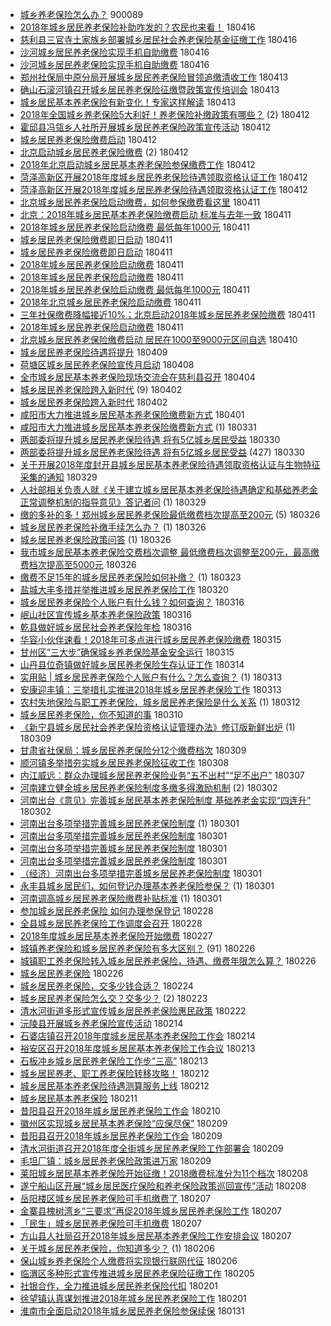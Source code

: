 - [城乡养老保险怎么办？](http://jkwz.applinzi.com/ittc/7043589284097950481.html#%E5%9F%8E%E4%B9%A1%E5%85%BB%E8%80%81%E4%BF%9D%E9%99%A9%E6%80%8E%E4%B9%88%E5%8A%9E%EF%BC%9F)  900089 
- [2018年城乡居民养老保险补助咋发的？农民也来看！](http://jkwz.applinzi.com/ittc/7092712441723225105.html#2018%E5%B9%B4%E5%9F%8E%E4%B9%A1%E5%B1%85%E6%B0%91%E5%85%BB%E8%80%81%E4%BF%9D%E9%99%A9%E8%A1%A5%E5%8A%A9%E5%92%8B%E5%8F%91%E7%9A%84%EF%BC%9F%E5%86%9C%E6%B0%91%E4%B9%9F%E6%9D%A5%E7%9C%8B%EF%BC%81)  180416 
- [慈利县三官寺土家族乡部署城乡居民社会养老保险基金征缴工作](http://jkwz.applinzi.com/ittc/7092606554576782346.html#%E6%85%88%E5%88%A9%E5%8E%BF%E4%B8%89%E5%AE%98%E5%AF%BA%E5%9C%9F%E5%AE%B6%E6%97%8F%E4%B9%A1%E9%83%A8%E7%BD%B2%E5%9F%8E%E4%B9%A1%E5%B1%85%E6%B0%91%E7%A4%BE%E4%BC%9A%E5%85%BB%E8%80%81%E4%BF%9D%E9%99%A9%E5%9F%BA%E9%87%91%E5%BE%81%E7%BC%B4%E5%B7%A5%E4%BD%9C)  180416 
- [沙河城乡居民养老保险实现手机自助缴费](http://jkwz.applinzi.com/ittc/7092534032762143754.html#%E6%B2%99%E6%B2%B3%E5%9F%8E%E4%B9%A1%E5%B1%85%E6%B0%91%E5%85%BB%E8%80%81%E4%BF%9D%E9%99%A9%E5%AE%9E%E7%8E%B0%E6%89%8B%E6%9C%BA%E8%87%AA%E5%8A%A9%E7%BC%B4%E8%B4%B9)  180416 
- [沙河城乡居民养老保险实现手机自助缴费](http://jkwz.applinzi.com/ittc/7092529906682692618.html#%E6%B2%99%E6%B2%B3%E5%9F%8E%E4%B9%A1%E5%B1%85%E6%B0%91%E5%85%BB%E8%80%81%E4%BF%9D%E9%99%A9%E5%AE%9E%E7%8E%B0%E6%89%8B%E6%9C%BA%E8%87%AA%E5%8A%A9%E7%BC%B4%E8%B4%B9)  180416 
- [郑州社保局中原分局开展城乡居民养老保险冒领追缴清收工作](http://jkwz.applinzi.com/ittc/7091514920615281680.html#%E9%83%91%E5%B7%9E%E7%A4%BE%E4%BF%9D%E5%B1%80%E4%B8%AD%E5%8E%9F%E5%88%86%E5%B1%80%E5%BC%80%E5%B1%95%E5%9F%8E%E4%B9%A1%E5%B1%85%E6%B0%91%E5%85%BB%E8%80%81%E4%BF%9D%E9%99%A9%E5%86%92%E9%A2%86%E8%BF%BD%E7%BC%B4%E6%B8%85%E6%94%B6%E5%B7%A5%E4%BD%9C)  180413 
- [确山石滚河镇召开城乡居民养老保险征缴暨政策宣传培训会](http://jkwz.applinzi.com/ittc/7091458803281429510.html#%E7%A1%AE%E5%B1%B1%E7%9F%B3%E6%BB%9A%E6%B2%B3%E9%95%87%E5%8F%AC%E5%BC%80%E5%9F%8E%E4%B9%A1%E5%B1%85%E6%B0%91%E5%85%BB%E8%80%81%E4%BF%9D%E9%99%A9%E5%BE%81%E7%BC%B4%E6%9A%A8%E6%94%BF%E7%AD%96%E5%AE%A3%E4%BC%A0%E5%9F%B9%E8%AE%AD%E4%BC%9A)  180413 
- [城乡居民基本养老保险有新变化！专家这样解读](http://jkwz.applinzi.com/ittc/7091363939583788043.html#%E5%9F%8E%E4%B9%A1%E5%B1%85%E6%B0%91%E5%9F%BA%E6%9C%AC%E5%85%BB%E8%80%81%E4%BF%9D%E9%99%A9%E6%9C%89%E6%96%B0%E5%8F%98%E5%8C%96%EF%BC%81%E4%B8%93%E5%AE%B6%E8%BF%99%E6%A0%B7%E8%A7%A3%E8%AF%BB)  180413 
- [2018年全国城乡养老保险5大利好！养老保险补缴政策有哪些？](http://jkwz.applinzi.com/ittc/7091109557059453962.html#2018%E5%B9%B4%E5%85%A8%E5%9B%BD%E5%9F%8E%E4%B9%A1%E5%85%BB%E8%80%81%E4%BF%9D%E9%99%A95%E5%A4%A7%E5%88%A9%E5%A5%BD%EF%BC%81%E5%85%BB%E8%80%81%E4%BF%9D%E9%99%A9%E8%A1%A5%E7%BC%B4%E6%94%BF%E7%AD%96%E6%9C%89%E5%93%AA%E4%BA%9B%EF%BC%9F) (2) 180412 
- [霍邱县冯瓴乡人社所开展城乡居民养老保险政策宣传活动](http://jkwz.applinzi.com/ittc/7091048222829315089.html#%E9%9C%8D%E9%82%B1%E5%8E%BF%E5%86%AF%E7%93%B4%E4%B9%A1%E4%BA%BA%E7%A4%BE%E6%89%80%E5%BC%80%E5%B1%95%E5%9F%8E%E4%B9%A1%E5%B1%85%E6%B0%91%E5%85%BB%E8%80%81%E4%BF%9D%E9%99%A9%E6%94%BF%E7%AD%96%E5%AE%A3%E4%BC%A0%E6%B4%BB%E5%8A%A8)  180412 
- [城乡居民养老保险缴费启动](http://jkwz.applinzi.com/ittc/7091044968334623754.html#%E5%9F%8E%E4%B9%A1%E5%B1%85%E6%B0%91%E5%85%BB%E8%80%81%E4%BF%9D%E9%99%A9%E7%BC%B4%E8%B4%B9%E5%90%AF%E5%8A%A8)  180412 
- [北京启动城乡居民养老保险缴费](http://jkwz.applinzi.com/ittc/7091043677378184198.html#%E5%8C%97%E4%BA%AC%E5%90%AF%E5%8A%A8%E5%9F%8E%E4%B9%A1%E5%B1%85%E6%B0%91%E5%85%BB%E8%80%81%E4%BF%9D%E9%99%A9%E7%BC%B4%E8%B4%B9) (2) 180412 
- [2018年北京启动城乡居民基本养老保险参保缴费工作](http://jkwz.applinzi.com/ittc/7091040425295217680.html#2018%E5%B9%B4%E5%8C%97%E4%BA%AC%E5%90%AF%E5%8A%A8%E5%9F%8E%E4%B9%A1%E5%B1%85%E6%B0%91%E5%9F%BA%E6%9C%AC%E5%85%BB%E8%80%81%E4%BF%9D%E9%99%A9%E5%8F%82%E4%BF%9D%E7%BC%B4%E8%B4%B9%E5%B7%A5%E4%BD%9C)  180412 
- [菏泽高新区开展2018年度城乡居民养老保险待遇领取资格认证工作](http://jkwz.applinzi.com/ittc/7091037387025286150.html#%E8%8F%8F%E6%B3%BD%E9%AB%98%E6%96%B0%E5%8C%BA%E5%BC%80%E5%B1%952018%E5%B9%B4%E5%BA%A6%E5%9F%8E%E4%B9%A1%E5%B1%85%E6%B0%91%E5%85%BB%E8%80%81%E4%BF%9D%E9%99%A9%E5%BE%85%E9%81%87%E9%A2%86%E5%8F%96%E8%B5%84%E6%A0%BC%E8%AE%A4%E8%AF%81%E5%B7%A5%E4%BD%9C)  180412 
- [菏泽高新区开展2018年度城乡居民养老保险待遇领取资格认证工作](http://jkwz.applinzi.com/ittc/7090957218365309963.html#%E8%8F%8F%E6%B3%BD%E9%AB%98%E6%96%B0%E5%8C%BA%E5%BC%80%E5%B1%952018%E5%B9%B4%E5%BA%A6%E5%9F%8E%E4%B9%A1%E5%B1%85%E6%B0%91%E5%85%BB%E8%80%81%E4%BF%9D%E9%99%A9%E5%BE%85%E9%81%87%E9%A2%86%E5%8F%96%E8%B5%84%E6%A0%BC%E8%AE%A4%E8%AF%81%E5%B7%A5%E4%BD%9C)  180412 
- [北京城乡居民养老保险启动缴费，如何参保缴费看这里](http://jkwz.applinzi.com/ittc/7090852235569529866.html#%E5%8C%97%E4%BA%AC%E5%9F%8E%E4%B9%A1%E5%B1%85%E6%B0%91%E5%85%BB%E8%80%81%E4%BF%9D%E9%99%A9%E5%90%AF%E5%8A%A8%E7%BC%B4%E8%B4%B9%EF%BC%8C%E5%A6%82%E4%BD%95%E5%8F%82%E4%BF%9D%E7%BC%B4%E8%B4%B9%E7%9C%8B%E8%BF%99%E9%87%8C)  180411 
- [北京：2018年城乡居民基本养老保险缴费启动 标准与去年一致](http://jkwz.applinzi.com/ittc/7090759069520626694.html#%E5%8C%97%E4%BA%AC%EF%BC%9A2018%E5%B9%B4%E5%9F%8E%E4%B9%A1%E5%B1%85%E6%B0%91%E5%9F%BA%E6%9C%AC%E5%85%BB%E8%80%81%E4%BF%9D%E9%99%A9%E7%BC%B4%E8%B4%B9%E5%90%AF%E5%8A%A8+%E6%A0%87%E5%87%86%E4%B8%8E%E5%8E%BB%E5%B9%B4%E4%B8%80%E8%87%B4)  180411 
- [2018年城乡居民养老保险启动缴费 最低每年1000元](http://jkwz.applinzi.com/ittc/7090694047322866698.html#2018%E5%B9%B4%E5%9F%8E%E4%B9%A1%E5%B1%85%E6%B0%91%E5%85%BB%E8%80%81%E4%BF%9D%E9%99%A9%E5%90%AF%E5%8A%A8%E7%BC%B4%E8%B4%B9+%E6%9C%80%E4%BD%8E%E6%AF%8F%E5%B9%B41000%E5%85%83)  180411 
- [城乡居民养老保险缴费即日启动](http://jkwz.applinzi.com/ittc/7090680275711558666.html#%E5%9F%8E%E4%B9%A1%E5%B1%85%E6%B0%91%E5%85%BB%E8%80%81%E4%BF%9D%E9%99%A9%E7%BC%B4%E8%B4%B9%E5%8D%B3%E6%97%A5%E5%90%AF%E5%8A%A8)  180411 
- [城乡居民养老保险缴费即日启动](http://jkwz.applinzi.com/ittc/7090674419527844870.html#%E5%9F%8E%E4%B9%A1%E5%B1%85%E6%B0%91%E5%85%BB%E8%80%81%E4%BF%9D%E9%99%A9%E7%BC%B4%E8%B4%B9%E5%8D%B3%E6%97%A5%E5%90%AF%E5%8A%A8)  180411 
- [2018年城乡居民养老保险启动缴费](http://jkwz.applinzi.com/ittc/7090659500052972550.html#2018%E5%B9%B4%E5%9F%8E%E4%B9%A1%E5%B1%85%E6%B0%91%E5%85%BB%E8%80%81%E4%BF%9D%E9%99%A9%E5%90%AF%E5%8A%A8%E7%BC%B4%E8%B4%B9)  180411 
- [2018年城乡居民养老保险启动缴费](http://jkwz.applinzi.com/ittc/7090659077682365450.html#2018%E5%B9%B4%E5%9F%8E%E4%B9%A1%E5%B1%85%E6%B0%91%E5%85%BB%E8%80%81%E4%BF%9D%E9%99%A9%E5%90%AF%E5%8A%A8%E7%BC%B4%E8%B4%B9)  180411 
- [2018年城乡居民养老保险启动缴费 最低每年1000元](http://jkwz.applinzi.com/ittc/7090638972974007307.html#2018%E5%B9%B4%E5%9F%8E%E4%B9%A1%E5%B1%85%E6%B0%91%E5%85%BB%E8%80%81%E4%BF%9D%E9%99%A9%E5%90%AF%E5%8A%A8%E7%BC%B4%E8%B4%B9+%E6%9C%80%E4%BD%8E%E6%AF%8F%E5%B9%B41000%E5%85%83)  180411 
- [2018年北京城乡居民养老保险启动缴费](http://jkwz.applinzi.com/ittc/7090612110998635530.html#2018%E5%B9%B4%E5%8C%97%E4%BA%AC%E5%9F%8E%E4%B9%A1%E5%B1%85%E6%B0%91%E5%85%BB%E8%80%81%E4%BF%9D%E9%99%A9%E5%90%AF%E5%8A%A8%E7%BC%B4%E8%B4%B9)  180411 
- [三年社保缴费降幅接近10%；北京启动2018年城乡居民养老保险缴费](http://jkwz.applinzi.com/ittc/7090387566815872010.html#%E4%B8%89%E5%B9%B4%E7%A4%BE%E4%BF%9D%E7%BC%B4%E8%B4%B9%E9%99%8D%E5%B9%85%E6%8E%A5%E8%BF%9110%25%EF%BC%9B%E5%8C%97%E4%BA%AC%E5%90%AF%E5%8A%A82018%E5%B9%B4%E5%9F%8E%E4%B9%A1%E5%B1%85%E6%B0%91%E5%85%BB%E8%80%81%E4%BF%9D%E9%99%A9%E7%BC%B4%E8%B4%B9)  180411 
- [2018年城乡居民养老保险启动缴费](http://jkwz.applinzi.com/ittc/7090554396079555594.html#2018%E5%B9%B4%E5%9F%8E%E4%B9%A1%E5%B1%85%E6%B0%91%E5%85%BB%E8%80%81%E4%BF%9D%E9%99%A9%E5%90%AF%E5%8A%A8%E7%BC%B4%E8%B4%B9)  180411 
- [北京城乡居民养老保险缴费启动 居民在1000至9000元区间自选](http://jkwz.applinzi.com/ittc/7090421567928665104.html#%E5%8C%97%E4%BA%AC%E5%9F%8E%E4%B9%A1%E5%B1%85%E6%B0%91%E5%85%BB%E8%80%81%E4%BF%9D%E9%99%A9%E7%BC%B4%E8%B4%B9%E5%90%AF%E5%8A%A8+%E5%B1%85%E6%B0%91%E5%9C%A81000%E8%87%B39000%E5%85%83%E5%8C%BA%E9%97%B4%E8%87%AA%E9%80%89)  180410 
- [城乡居民养老保险待遇将提升](http://jkwz.applinzi.com/ittc/7089930059739825162.html#%E5%9F%8E%E4%B9%A1%E5%B1%85%E6%B0%91%E5%85%BB%E8%80%81%E4%BF%9D%E9%99%A9%E5%BE%85%E9%81%87%E5%B0%86%E6%8F%90%E5%8D%87)  180409 
- [荷塘区城乡居民养老保险宣传月启动](http://jkwz.applinzi.com/ittc/7089661020652176395.html#%E8%8D%B7%E5%A1%98%E5%8C%BA%E5%9F%8E%E4%B9%A1%E5%B1%85%E6%B0%91%E5%85%BB%E8%80%81%E4%BF%9D%E9%99%A9%E5%AE%A3%E4%BC%A0%E6%9C%88%E5%90%AF%E5%8A%A8)  180408 
- [全市城乡居民基本养老保险现场交流会在慈利县召开](http://jkwz.applinzi.com/ittc/7088081869667304458.html#%E5%85%A8%E5%B8%82%E5%9F%8E%E4%B9%A1%E5%B1%85%E6%B0%91%E5%9F%BA%E6%9C%AC%E5%85%BB%E8%80%81%E4%BF%9D%E9%99%A9%E7%8E%B0%E5%9C%BA%E4%BA%A4%E6%B5%81%E4%BC%9A%E5%9C%A8%E6%85%88%E5%88%A9%E5%8E%BF%E5%8F%AC%E5%BC%80)  180404 
- [城乡居民养老保险跨入新时代](http://jkwz.applinzi.com/ittc/7087431540151944198.html#%E5%9F%8E%E4%B9%A1%E5%B1%85%E6%B0%91%E5%85%BB%E8%80%81%E4%BF%9D%E9%99%A9%E8%B7%A8%E5%85%A5%E6%96%B0%E6%97%B6%E4%BB%A3) (9) 180402 
- [城乡居民养老保险跨入新时代](http://jkwz.applinzi.com/ittc/7087422915241067531.html#%E5%9F%8E%E4%B9%A1%E5%B1%85%E6%B0%91%E5%85%BB%E8%80%81%E4%BF%9D%E9%99%A9%E8%B7%A8%E5%85%A5%E6%96%B0%E6%97%B6%E4%BB%A3)  180402 
- [咸阳市大力推进城乡居民基本养老保险缴费新方式](http://jkwz.applinzi.com/ittc/7086942122915922960.html#%E5%92%B8%E9%98%B3%E5%B8%82%E5%A4%A7%E5%8A%9B%E6%8E%A8%E8%BF%9B%E5%9F%8E%E4%B9%A1%E5%B1%85%E6%B0%91%E5%9F%BA%E6%9C%AC%E5%85%BB%E8%80%81%E4%BF%9D%E9%99%A9%E7%BC%B4%E8%B4%B9%E6%96%B0%E6%96%B9%E5%BC%8F)  180401 
- [咸阳市大力推进城乡居民基本养老保险缴费新方式](http://jkwz.applinzi.com/ittc/7086542174969922577.html#%E5%92%B8%E9%98%B3%E5%B8%82%E5%A4%A7%E5%8A%9B%E6%8E%A8%E8%BF%9B%E5%9F%8E%E4%B9%A1%E5%B1%85%E6%B0%91%E5%9F%BA%E6%9C%AC%E5%85%BB%E8%80%81%E4%BF%9D%E9%99%A9%E7%BC%B4%E8%B4%B9%E6%96%B0%E6%96%B9%E5%BC%8F) (1) 180331 
- [两部委将提升城乡居民养老保险待遇 将有5亿城乡居民受益](http://jkwz.applinzi.com/ittc/7086326239063442449.html#%E4%B8%A4%E9%83%A8%E5%A7%94%E5%B0%86%E6%8F%90%E5%8D%87%E5%9F%8E%E4%B9%A1%E5%B1%85%E6%B0%91%E5%85%BB%E8%80%81%E4%BF%9D%E9%99%A9%E5%BE%85%E9%81%87+%E5%B0%86%E6%9C%895%E4%BA%BF%E5%9F%8E%E4%B9%A1%E5%B1%85%E6%B0%91%E5%8F%97%E7%9B%8A)  180330 
- [两部委将提升城乡居民养老保险待遇 将有5亿城乡居民受益](http://jkwz.applinzi.com/ittc/7086310486717236230.html#%E4%B8%A4%E9%83%A8%E5%A7%94%E5%B0%86%E6%8F%90%E5%8D%87%E5%9F%8E%E4%B9%A1%E5%B1%85%E6%B0%91%E5%85%BB%E8%80%81%E4%BF%9D%E9%99%A9%E5%BE%85%E9%81%87+%E5%B0%86%E6%9C%895%E4%BA%BF%E5%9F%8E%E4%B9%A1%E5%B1%85%E6%B0%91%E5%8F%97%E7%9B%8A) (427) 180330 
- [关于开展2018年度封开县城乡居民基本养老保险待遇领取资格认证与生物特征采集的通知](http://jkwz.applinzi.com/ittc/7086012463348974609.html#%E5%85%B3%E4%BA%8E%E5%BC%80%E5%B1%952018%E5%B9%B4%E5%BA%A6%E5%B0%81%E5%BC%80%E5%8E%BF%E5%9F%8E%E4%B9%A1%E5%B1%85%E6%B0%91%E5%9F%BA%E6%9C%AC%E5%85%BB%E8%80%81%E4%BF%9D%E9%99%A9%E5%BE%85%E9%81%87%E9%A2%86%E5%8F%96%E8%B5%84%E6%A0%BC%E8%AE%A4%E8%AF%81%E4%B8%8E%E7%94%9F%E7%89%A9%E7%89%B9%E5%BE%81%E9%87%87%E9%9B%86%E7%9A%84%E9%80%9A%E7%9F%A5)  180329 
- [人社部相关负责人就《关于建立城乡居民基本养老保险待遇确定和基础养老金正常调整机制的指导意见》答记者问](http://jkwz.applinzi.com/ittc/7085919541656028167.html#%E4%BA%BA%E7%A4%BE%E9%83%A8%E7%9B%B8%E5%85%B3%E8%B4%9F%E8%B4%A3%E4%BA%BA%E5%B0%B1%E3%80%8A%E5%85%B3%E4%BA%8E%E5%BB%BA%E7%AB%8B%E5%9F%8E%E4%B9%A1%E5%B1%85%E6%B0%91%E5%9F%BA%E6%9C%AC%E5%85%BB%E8%80%81%E4%BF%9D%E9%99%A9%E5%BE%85%E9%81%87%E7%A1%AE%E5%AE%9A%E5%92%8C%E5%9F%BA%E7%A1%80%E5%85%BB%E8%80%81%E9%87%91%E6%AD%A3%E5%B8%B8%E8%B0%83%E6%95%B4%E6%9C%BA%E5%88%B6%E7%9A%84%E6%8C%87%E5%AF%BC%E6%84%8F%E8%A7%81%E3%80%8B%E7%AD%94%E8%AE%B0%E8%80%85%E9%97%AE) (1) 180329 
- [缴的多补的多！郑州城乡居民养老保险最低缴费档次提高至200元](http://jkwz.applinzi.com/ittc/7084853494622454794.html#%E7%BC%B4%E7%9A%84%E5%A4%9A%E8%A1%A5%E7%9A%84%E5%A4%9A%EF%BC%81%E9%83%91%E5%B7%9E%E5%9F%8E%E4%B9%A1%E5%B1%85%E6%B0%91%E5%85%BB%E8%80%81%E4%BF%9D%E9%99%A9%E6%9C%80%E4%BD%8E%E7%BC%B4%E8%B4%B9%E6%A1%A3%E6%AC%A1%E6%8F%90%E9%AB%98%E8%87%B3200%E5%85%83) (5) 180326 
- [城乡居民养老保险补缴手续怎么办？](http://jkwz.applinzi.com/ittc/7084813016535401478.html#%E5%9F%8E%E4%B9%A1%E5%B1%85%E6%B0%91%E5%85%BB%E8%80%81%E4%BF%9D%E9%99%A9%E8%A1%A5%E7%BC%B4%E6%89%8B%E7%BB%AD%E6%80%8E%E4%B9%88%E5%8A%9E%EF%BC%9F) (1) 180326 
- [城乡居民养老保险政策问答](http://jkwz.applinzi.com/ittc/7084784724688241674.html#%E5%9F%8E%E4%B9%A1%E5%B1%85%E6%B0%91%E5%85%BB%E8%80%81%E4%BF%9D%E9%99%A9%E6%94%BF%E7%AD%96%E9%97%AE%E7%AD%94) (1) 180326 
- [我市城乡居民基本养老保险交费档次调整 最低缴费档次调整至200元，最高缴费档次提高至5000元](http://jkwz.applinzi.com/ittc/7084566487346185226.html#%E6%88%91%E5%B8%82%E5%9F%8E%E4%B9%A1%E5%B1%85%E6%B0%91%E5%9F%BA%E6%9C%AC%E5%85%BB%E8%80%81%E4%BF%9D%E9%99%A9%E4%BA%A4%E8%B4%B9%E6%A1%A3%E6%AC%A1%E8%B0%83%E6%95%B4+%E6%9C%80%E4%BD%8E%E7%BC%B4%E8%B4%B9%E6%A1%A3%E6%AC%A1%E8%B0%83%E6%95%B4%E8%87%B3200%E5%85%83%EF%BC%8C%E6%9C%80%E9%AB%98%E7%BC%B4%E8%B4%B9%E6%A1%A3%E6%AC%A1%E6%8F%90%E9%AB%98%E8%87%B35000%E5%85%83)  180326 
- [缴费不足15年的城乡居民养老保险如何补缴？](http://jkwz.applinzi.com/ittc/7083717585994777607.html#%E7%BC%B4%E8%B4%B9%E4%B8%8D%E8%B6%B315%E5%B9%B4%E7%9A%84%E5%9F%8E%E4%B9%A1%E5%B1%85%E6%B0%91%E5%85%BB%E8%80%81%E4%BF%9D%E9%99%A9%E5%A6%82%E4%BD%95%E8%A1%A5%E7%BC%B4%EF%BC%9F) (1) 180323 
- [盐城大丰多措并举推进城乡居民养老保险工作](http://jkwz.applinzi.com/ittc/7082506982244484102.html#%E7%9B%90%E5%9F%8E%E5%A4%A7%E4%B8%B0%E5%A4%9A%E6%8E%AA%E5%B9%B6%E4%B8%BE%E6%8E%A8%E8%BF%9B%E5%9F%8E%E4%B9%A1%E5%B1%85%E6%B0%91%E5%85%BB%E8%80%81%E4%BF%9D%E9%99%A9%E5%B7%A5%E4%BD%9C)  180320 
- [城乡居民养老保险个人账户有什么钱？如何查询？](http://jkwz.applinzi.com/ittc/7081204838040077318.html#%E5%9F%8E%E4%B9%A1%E5%B1%85%E6%B0%91%E5%85%BB%E8%80%81%E4%BF%9D%E9%99%A9%E4%B8%AA%E4%BA%BA%E8%B4%A6%E6%88%B7%E6%9C%89%E4%BB%80%E4%B9%88%E9%92%B1%EF%BC%9F%E5%A6%82%E4%BD%95%E6%9F%A5%E8%AF%A2%EF%BC%9F)  180316 
- [岷山社区宣传城乡基本养老保险政策](http://jkwz.applinzi.com/ittc/7081164822362457098.html#%E5%B2%B7%E5%B1%B1%E7%A4%BE%E5%8C%BA%E5%AE%A3%E4%BC%A0%E5%9F%8E%E4%B9%A1%E5%9F%BA%E6%9C%AC%E5%85%BB%E8%80%81%E4%BF%9D%E9%99%A9%E6%94%BF%E7%AD%96)  180316 
- [乾县做好城乡居民社会养老保险年检](http://jkwz.applinzi.com/ittc/7080979102976967690.html#%E4%B9%BE%E5%8E%BF%E5%81%9A%E5%A5%BD%E5%9F%8E%E4%B9%A1%E5%B1%85%E6%B0%91%E7%A4%BE%E4%BC%9A%E5%85%BB%E8%80%81%E4%BF%9D%E9%99%A9%E5%B9%B4%E6%A3%80)  180316 
- [华容小伙伴速看！2018年可多点进行城乡居民养老保险缴费](http://jkwz.applinzi.com/ittc/7080732447212045329.html#%E5%8D%8E%E5%AE%B9%E5%B0%8F%E4%BC%99%E4%BC%B4%E9%80%9F%E7%9C%8B%EF%BC%812018%E5%B9%B4%E5%8F%AF%E5%A4%9A%E7%82%B9%E8%BF%9B%E8%A1%8C%E5%9F%8E%E4%B9%A1%E5%B1%85%E6%B0%91%E5%85%BB%E8%80%81%E4%BF%9D%E9%99%A9%E7%BC%B4%E8%B4%B9)  180315 
- [甘州区“三大步”确保城乡养老保险基金安全运行](http://jkwz.applinzi.com/ittc/7080671665539515402.html#%E7%94%98%E5%B7%9E%E5%8C%BA%E2%80%9C%E4%B8%89%E5%A4%A7%E6%AD%A5%E2%80%9D%E7%A1%AE%E4%BF%9D%E5%9F%8E%E4%B9%A1%E5%85%BB%E8%80%81%E4%BF%9D%E9%99%A9%E5%9F%BA%E9%87%91%E5%AE%89%E5%85%A8%E8%BF%90%E8%A1%8C)  180315 
- [山丹县位奇镇做好城乡居民养老保险生存认证工作](http://jkwz.applinzi.com/ittc/7080267307576460298.html#%E5%B1%B1%E4%B8%B9%E5%8E%BF%E4%BD%8D%E5%A5%87%E9%95%87%E5%81%9A%E5%A5%BD%E5%9F%8E%E4%B9%A1%E5%B1%85%E6%B0%91%E5%85%BB%E8%80%81%E4%BF%9D%E9%99%A9%E7%94%9F%E5%AD%98%E8%AE%A4%E8%AF%81%E5%B7%A5%E4%BD%9C)  180314 
- [实用贴 | 城乡居民养老保险个人账户有什么？怎么查询？](http://jkwz.applinzi.com/ittc/7080000948770702352.html#%E5%AE%9E%E7%94%A8%E8%B4%B4+%7C+%E5%9F%8E%E4%B9%A1%E5%B1%85%E6%B0%91%E5%85%BB%E8%80%81%E4%BF%9D%E9%99%A9%E4%B8%AA%E4%BA%BA%E8%B4%A6%E6%88%B7%E6%9C%89%E4%BB%80%E4%B9%88%EF%BC%9F%E6%80%8E%E4%B9%88%E6%9F%A5%E8%AF%A2%EF%BC%9F) (1) 180313 
- [安康迎丰镇：三举措扎实推进2018年城乡居民养老保险工作](http://jkwz.applinzi.com/ittc/7079923079260406801.html#%E5%AE%89%E5%BA%B7%E8%BF%8E%E4%B8%B0%E9%95%87%EF%BC%9A%E4%B8%89%E4%B8%BE%E6%8E%AA%E6%89%8E%E5%AE%9E%E6%8E%A8%E8%BF%9B2018%E5%B9%B4%E5%9F%8E%E4%B9%A1%E5%B1%85%E6%B0%91%E5%85%BB%E8%80%81%E4%BF%9D%E9%99%A9%E5%B7%A5%E4%BD%9C)  180313 
- [农村失地保险与职工养老保险，城乡居民养老保险是什么关系](http://jkwz.applinzi.com/ittc/7079625401880282123.html#%E5%86%9C%E6%9D%91%E5%A4%B1%E5%9C%B0%E4%BF%9D%E9%99%A9%E4%B8%8E%E8%81%8C%E5%B7%A5%E5%85%BB%E8%80%81%E4%BF%9D%E9%99%A9%EF%BC%8C%E5%9F%8E%E4%B9%A1%E5%B1%85%E6%B0%91%E5%85%BB%E8%80%81%E4%BF%9D%E9%99%A9%E6%98%AF%E4%BB%80%E4%B9%88%E5%85%B3%E7%B3%BB) (1) 180312 
- [城乡居民养老保险，你不知道的事](http://jkwz.applinzi.com/ittc/7078889340262679558.html#%E5%9F%8E%E4%B9%A1%E5%B1%85%E6%B0%91%E5%85%BB%E8%80%81%E4%BF%9D%E9%99%A9%EF%BC%8C%E4%BD%A0%E4%B8%8D%E7%9F%A5%E9%81%93%E7%9A%84%E4%BA%8B)  180310 
- [《新宁县城乡居民社会养老保险资格认证管理办法》修订版新鲜出炉](http://jkwz.applinzi.com/ittc/7078444930790065162.html#%E3%80%8A%E6%96%B0%E5%AE%81%E5%8E%BF%E5%9F%8E%E4%B9%A1%E5%B1%85%E6%B0%91%E7%A4%BE%E4%BC%9A%E5%85%BB%E8%80%81%E4%BF%9D%E9%99%A9%E8%B5%84%E6%A0%BC%E8%AE%A4%E8%AF%81%E7%AE%A1%E7%90%86%E5%8A%9E%E6%B3%95%E3%80%8B%E4%BF%AE%E8%AE%A2%E7%89%88%E6%96%B0%E9%B2%9C%E5%87%BA%E7%82%89) (1) 180309 
- [甘肃省社保局：城乡居民养老保险分12个缴费档次](http://jkwz.applinzi.com/ittc/7078434587686732810.html#%E7%94%98%E8%82%83%E7%9C%81%E7%A4%BE%E4%BF%9D%E5%B1%80%EF%BC%9A%E5%9F%8E%E4%B9%A1%E5%B1%85%E6%B0%91%E5%85%BB%E8%80%81%E4%BF%9D%E9%99%A9%E5%88%8612%E4%B8%AA%E7%BC%B4%E8%B4%B9%E6%A1%A3%E6%AC%A1)  180309 
- [顺河镇多举措夯实城乡居民养老保险征收工作](http://jkwz.applinzi.com/ittc/7078025900761547793.html#%E9%A1%BA%E6%B2%B3%E9%95%87%E5%A4%9A%E4%B8%BE%E6%8E%AA%E5%A4%AF%E5%AE%9E%E5%9F%8E%E4%B9%A1%E5%B1%85%E6%B0%91%E5%85%BB%E8%80%81%E4%BF%9D%E9%99%A9%E5%BE%81%E6%94%B6%E5%B7%A5%E4%BD%9C)  180308 
- [内江威远：群众办理城乡居民养老保险业务“五不出村”“足不出户”](http://jkwz.applinzi.com/ittc/7077559996865053713.html#%E5%86%85%E6%B1%9F%E5%A8%81%E8%BF%9C%EF%BC%9A%E7%BE%A4%E4%BC%97%E5%8A%9E%E7%90%86%E5%9F%8E%E4%B9%A1%E5%B1%85%E6%B0%91%E5%85%BB%E8%80%81%E4%BF%9D%E9%99%A9%E4%B8%9A%E5%8A%A1%E2%80%9C%E4%BA%94%E4%B8%8D%E5%87%BA%E6%9D%91%E2%80%9D%E2%80%9C%E8%B6%B3%E4%B8%8D%E5%87%BA%E6%88%B7%E2%80%9D)  180307 
- [河南建立健全城乡居民养老保险制度多缴多得激励机制](http://jkwz.applinzi.com/ittc/7075821792042419206.html#%E6%B2%B3%E5%8D%97%E5%BB%BA%E7%AB%8B%E5%81%A5%E5%85%A8%E5%9F%8E%E4%B9%A1%E5%B1%85%E6%B0%91%E5%85%BB%E8%80%81%E4%BF%9D%E9%99%A9%E5%88%B6%E5%BA%A6%E5%A4%9A%E7%BC%B4%E5%A4%9A%E5%BE%97%E6%BF%80%E5%8A%B1%E6%9C%BA%E5%88%B6) (2) 180302 
- [河南出台《意见》完善城乡居民基本养老保险制度 基础养老金实现“四连升”](http://jkwz.applinzi.com/ittc/7075780302326989831.html#%E6%B2%B3%E5%8D%97%E5%87%BA%E5%8F%B0%E3%80%8A%E6%84%8F%E8%A7%81%E3%80%8B%E5%AE%8C%E5%96%84%E5%9F%8E%E4%B9%A1%E5%B1%85%E6%B0%91%E5%9F%BA%E6%9C%AC%E5%85%BB%E8%80%81%E4%BF%9D%E9%99%A9%E5%88%B6%E5%BA%A6+%E5%9F%BA%E7%A1%80%E5%85%BB%E8%80%81%E9%87%91%E5%AE%9E%E7%8E%B0%E2%80%9C%E5%9B%9B%E8%BF%9E%E5%8D%87%E2%80%9D)  180302 
- [河南出台多项举措完善城乡居民养老保险制度](http://jkwz.applinzi.com/ittc/7075526360548508683.html#%E6%B2%B3%E5%8D%97%E5%87%BA%E5%8F%B0%E5%A4%9A%E9%A1%B9%E4%B8%BE%E6%8E%AA%E5%AE%8C%E5%96%84%E5%9F%8E%E4%B9%A1%E5%B1%85%E6%B0%91%E5%85%BB%E8%80%81%E4%BF%9D%E9%99%A9%E5%88%B6%E5%BA%A6) (1) 180301 
- [河南出台多项举措完善城乡居民养老保险制度](http://jkwz.applinzi.com/ittc/7075502827034379280.html#%E6%B2%B3%E5%8D%97%E5%87%BA%E5%8F%B0%E5%A4%9A%E9%A1%B9%E4%B8%BE%E6%8E%AA%E5%AE%8C%E5%96%84%E5%9F%8E%E4%B9%A1%E5%B1%85%E6%B0%91%E5%85%BB%E8%80%81%E4%BF%9D%E9%99%A9%E5%88%B6%E5%BA%A6)  180301 
- [河南出台多项举措完善城乡居民养老保险制度](http://jkwz.applinzi.com/ittc/7075457170953208843.html#%E6%B2%B3%E5%8D%97%E5%87%BA%E5%8F%B0%E5%A4%9A%E9%A1%B9%E4%B8%BE%E6%8E%AA%E5%AE%8C%E5%96%84%E5%9F%8E%E4%B9%A1%E5%B1%85%E6%B0%91%E5%85%BB%E8%80%81%E4%BF%9D%E9%99%A9%E5%88%B6%E5%BA%A6)  180301 
- [河南出台多项举措完善城乡居民养老保险制度](http://jkwz.applinzi.com/ittc/7075452849133978630.html#%E6%B2%B3%E5%8D%97%E5%87%BA%E5%8F%B0%E5%A4%9A%E9%A1%B9%E4%B8%BE%E6%8E%AA%E5%AE%8C%E5%96%84%E5%9F%8E%E4%B9%A1%E5%B1%85%E6%B0%91%E5%85%BB%E8%80%81%E4%BF%9D%E9%99%A9%E5%88%B6%E5%BA%A6)  180301 
- [（经济）河南出台多项举措完善城乡居民养老保险制度](http://jkwz.applinzi.com/ittc/7075452358954058769.html#%EF%BC%88%E7%BB%8F%E6%B5%8E%EF%BC%89%E6%B2%B3%E5%8D%97%E5%87%BA%E5%8F%B0%E5%A4%9A%E9%A1%B9%E4%B8%BE%E6%8E%AA%E5%AE%8C%E5%96%84%E5%9F%8E%E4%B9%A1%E5%B1%85%E6%B0%91%E5%85%BB%E8%80%81%E4%BF%9D%E9%99%A9%E5%88%B6%E5%BA%A6)  180301 
- [永丰县城乡居民们，如何登记办理基本养老保险参保？](http://jkwz.applinzi.com/ittc/7074807744727352331.html#%E6%B0%B8%E4%B8%B0%E5%8E%BF%E5%9F%8E%E4%B9%A1%E5%B1%85%E6%B0%91%E4%BB%AC%EF%BC%8C%E5%A6%82%E4%BD%95%E7%99%BB%E8%AE%B0%E5%8A%9E%E7%90%86%E5%9F%BA%E6%9C%AC%E5%85%BB%E8%80%81%E4%BF%9D%E9%99%A9%E5%8F%82%E4%BF%9D%EF%BC%9F) (1) 180301 
- [河南调高城乡居民养老保险缴费补贴标准](http://jkwz.applinzi.com/ittc/7075409955530474506.html#%E6%B2%B3%E5%8D%97%E8%B0%83%E9%AB%98%E5%9F%8E%E4%B9%A1%E5%B1%85%E6%B0%91%E5%85%BB%E8%80%81%E4%BF%9D%E9%99%A9%E7%BC%B4%E8%B4%B9%E8%A1%A5%E8%B4%B4%E6%A0%87%E5%87%86) (1) 180301 
- [参加城乡居民养老保险 如何办理参保登记](http://jkwz.applinzi.com/ittc/7075079948354454535.html#%E5%8F%82%E5%8A%A0%E5%9F%8E%E4%B9%A1%E5%B1%85%E6%B0%91%E5%85%BB%E8%80%81%E4%BF%9D%E9%99%A9+%E5%A6%82%E4%BD%95%E5%8A%9E%E7%90%86%E5%8F%82%E4%BF%9D%E7%99%BB%E8%AE%B0)  180228 
- [全县城乡居民养老保险工作调度会召开](http://jkwz.applinzi.com/ittc/7074994737839080465.html#%E5%85%A8%E5%8E%BF%E5%9F%8E%E4%B9%A1%E5%B1%85%E6%B0%91%E5%85%BB%E8%80%81%E4%BF%9D%E9%99%A9%E5%B7%A5%E4%BD%9C%E8%B0%83%E5%BA%A6%E4%BC%9A%E5%8F%AC%E5%BC%80)  180228 
- [2018年度城乡居民基本养老保险开始缴费](http://jkwz.applinzi.com/ittc/7074864658089772039.html#2018%E5%B9%B4%E5%BA%A6%E5%9F%8E%E4%B9%A1%E5%B1%85%E6%B0%91%E5%9F%BA%E6%9C%AC%E5%85%BB%E8%80%81%E4%BF%9D%E9%99%A9%E5%BC%80%E5%A7%8B%E7%BC%B4%E8%B4%B9)  180227 
- [城镇养老保险和城乡居民养老保险有多大区别？](http://jkwz.applinzi.com/ittc/7074443037541663750.html#%E5%9F%8E%E9%95%87%E5%85%BB%E8%80%81%E4%BF%9D%E9%99%A9%E5%92%8C%E5%9F%8E%E4%B9%A1%E5%B1%85%E6%B0%91%E5%85%BB%E8%80%81%E4%BF%9D%E9%99%A9%E6%9C%89%E5%A4%9A%E5%A4%A7%E5%8C%BA%E5%88%AB%EF%BC%9F) (91) 180226 
- [城镇职工养老保险转入城乡居民养老保险，待遇、缴费年限怎么算？](http://jkwz.applinzi.com/ittc/7074341642851320849.html#%E5%9F%8E%E9%95%87%E8%81%8C%E5%B7%A5%E5%85%BB%E8%80%81%E4%BF%9D%E9%99%A9%E8%BD%AC%E5%85%A5%E5%9F%8E%E4%B9%A1%E5%B1%85%E6%B0%91%E5%85%BB%E8%80%81%E4%BF%9D%E9%99%A9%EF%BC%8C%E5%BE%85%E9%81%87%E3%80%81%E7%BC%B4%E8%B4%B9%E5%B9%B4%E9%99%90%E6%80%8E%E4%B9%88%E7%AE%97%EF%BC%9F)  180226 
- [城乡居民养老保险](http://jkwz.applinzi.com/ittc/7074318768736322577.html#%E5%9F%8E%E4%B9%A1%E5%B1%85%E6%B0%91%E5%85%BB%E8%80%81%E4%BF%9D%E9%99%A9)  180226 
- [城乡居民养老保险，交多少钱合适？](http://jkwz.applinzi.com/ittc/7073335975034225675.html#%E5%9F%8E%E4%B9%A1%E5%B1%85%E6%B0%91%E5%85%BB%E8%80%81%E4%BF%9D%E9%99%A9%EF%BC%8C%E4%BA%A4%E5%A4%9A%E5%B0%91%E9%92%B1%E5%90%88%E9%80%82%EF%BC%9F)  180224 
- [城乡居民养老保险怎么交？交多少？](http://jkwz.applinzi.com/ittc/7073352123159151626.html#%E5%9F%8E%E4%B9%A1%E5%B1%85%E6%B0%91%E5%85%BB%E8%80%81%E4%BF%9D%E9%99%A9%E6%80%8E%E4%B9%88%E4%BA%A4%EF%BC%9F%E4%BA%A4%E5%A4%9A%E5%B0%91%EF%BC%9F) (2) 180223 
- [清水河街道多形式宣传城乡居民养老保险惠民政策](http://jkwz.applinzi.com/ittc/7073006582353101834.html#%E6%B8%85%E6%B0%B4%E6%B2%B3%E8%A1%97%E9%81%93%E5%A4%9A%E5%BD%A2%E5%BC%8F%E5%AE%A3%E4%BC%A0%E5%9F%8E%E4%B9%A1%E5%B1%85%E6%B0%91%E5%85%BB%E8%80%81%E4%BF%9D%E9%99%A9%E6%83%A0%E6%B0%91%E6%94%BF%E7%AD%96)  180222 
- [沅陵县开展城乡养老保险宣传活动](http://jkwz.applinzi.com/ittc/7069882999644881930.html#%E6%B2%85%E9%99%B5%E5%8E%BF%E5%BC%80%E5%B1%95%E5%9F%8E%E4%B9%A1%E5%85%BB%E8%80%81%E4%BF%9D%E9%99%A9%E5%AE%A3%E4%BC%A0%E6%B4%BB%E5%8A%A8)  180214 
- [石婆店镇召开2018年度城乡居民基本养老保险工作会](http://jkwz.applinzi.com/ittc/7069851599617147920.html#%E7%9F%B3%E5%A9%86%E5%BA%97%E9%95%87%E5%8F%AC%E5%BC%802018%E5%B9%B4%E5%BA%A6%E5%9F%8E%E4%B9%A1%E5%B1%85%E6%B0%91%E5%9F%BA%E6%9C%AC%E5%85%BB%E8%80%81%E4%BF%9D%E9%99%A9%E5%B7%A5%E4%BD%9C%E4%BC%9A)  180214 
- [裕安区召开2018年度城乡居民基本养老保险工作会议](http://jkwz.applinzi.com/ittc/7069589768386380816.html#%E8%A3%95%E5%AE%89%E5%8C%BA%E5%8F%AC%E5%BC%802018%E5%B9%B4%E5%BA%A6%E5%9F%8E%E4%B9%A1%E5%B1%85%E6%B0%91%E5%9F%BA%E6%9C%AC%E5%85%BB%E8%80%81%E4%BF%9D%E9%99%A9%E5%B7%A5%E4%BD%9C%E4%BC%9A%E8%AE%AE)  180213 
- [石板冲乡城乡居民养老保险工作步“三高”](http://jkwz.applinzi.com/ittc/7069580724913308682.html#%E7%9F%B3%E6%9D%BF%E5%86%B2%E4%B9%A1%E5%9F%8E%E4%B9%A1%E5%B1%85%E6%B0%91%E5%85%BB%E8%80%81%E4%BF%9D%E9%99%A9%E5%B7%A5%E4%BD%9C%E6%AD%A5%E2%80%9C%E4%B8%89%E9%AB%98%E2%80%9D)  180213 
- [城乡居民养老、职工养老保险转移攻略！](http://jkwz.applinzi.com/ittc/7069127024486908945.html#%E5%9F%8E%E4%B9%A1%E5%B1%85%E6%B0%91%E5%85%BB%E8%80%81%E3%80%81%E8%81%8C%E5%B7%A5%E5%85%BB%E8%80%81%E4%BF%9D%E9%99%A9%E8%BD%AC%E7%A7%BB%E6%94%BB%E7%95%A5%EF%BC%81)  180212 
- [城乡居民基本养老保险待遇测算服务上线](http://jkwz.applinzi.com/ittc/7069096651312858123.html#%E5%9F%8E%E4%B9%A1%E5%B1%85%E6%B0%91%E5%9F%BA%E6%9C%AC%E5%85%BB%E8%80%81%E4%BF%9D%E9%99%A9%E5%BE%85%E9%81%87%E6%B5%8B%E7%AE%97%E6%9C%8D%E5%8A%A1%E4%B8%8A%E7%BA%BF)  180212 
- [城乡居民基本养老保险](http://jkwz.applinzi.com/ittc/7068961889059341319.html#%E5%9F%8E%E4%B9%A1%E5%B1%85%E6%B0%91%E5%9F%BA%E6%9C%AC%E5%85%BB%E8%80%81%E4%BF%9D%E9%99%A9)  180211 
- [昔阳县召开2018年城乡居民养老保险工作会](http://jkwz.applinzi.com/ittc/7068385971840484369.html#%E6%98%94%E9%98%B3%E5%8E%BF%E5%8F%AC%E5%BC%802018%E5%B9%B4%E5%9F%8E%E4%B9%A1%E5%B1%85%E6%B0%91%E5%85%BB%E8%80%81%E4%BF%9D%E9%99%A9%E5%B7%A5%E4%BD%9C%E4%BC%9A)  180210 
- [徽州区实现城乡居民基本养老保险“应保尽保”](http://jkwz.applinzi.com/ittc/7068119888571139089.html#%E5%BE%BD%E5%B7%9E%E5%8C%BA%E5%AE%9E%E7%8E%B0%E5%9F%8E%E4%B9%A1%E5%B1%85%E6%B0%91%E5%9F%BA%E6%9C%AC%E5%85%BB%E8%80%81%E4%BF%9D%E9%99%A9%E2%80%9C%E5%BA%94%E4%BF%9D%E5%B0%BD%E4%BF%9D%E2%80%9D)  180209 
- [昔阳县召开2018年城乡居民养老保险工作会](http://jkwz.applinzi.com/ittc/7068119543694492679.html#%E6%98%94%E9%98%B3%E5%8E%BF%E5%8F%AC%E5%BC%802018%E5%B9%B4%E5%9F%8E%E4%B9%A1%E5%B1%85%E6%B0%91%E5%85%BB%E8%80%81%E4%BF%9D%E9%99%A9%E5%B7%A5%E4%BD%9C%E4%BC%9A)  180209 
- [清水河街道召开2018年度全街城乡居民养老保险工作部署会](http://jkwz.applinzi.com/ittc/7068110755121857553.html#%E6%B8%85%E6%B0%B4%E6%B2%B3%E8%A1%97%E9%81%93%E5%8F%AC%E5%BC%802018%E5%B9%B4%E5%BA%A6%E5%85%A8%E8%A1%97%E5%9F%8E%E4%B9%A1%E5%B1%85%E6%B0%91%E5%85%BB%E8%80%81%E4%BF%9D%E9%99%A9%E5%B7%A5%E4%BD%9C%E9%83%A8%E7%BD%B2%E4%BC%9A)  180209 
- [毛坦厂镇：城乡居民养老保险政策进万家](http://jkwz.applinzi.com/ittc/7068097432561124358.html#%E6%AF%9B%E5%9D%A6%E5%8E%82%E9%95%87%EF%BC%9A%E5%9F%8E%E4%B9%A1%E5%B1%85%E6%B0%91%E5%85%BB%E8%80%81%E4%BF%9D%E9%99%A9%E6%94%BF%E7%AD%96%E8%BF%9B%E4%B8%87%E5%AE%B6)  180209 
- [莱阳城乡居民基本养老保险开始征缴！2018缴费标准分为11个档次](http://jkwz.applinzi.com/ittc/7067802163151897611.html#%E8%8E%B1%E9%98%B3%E5%9F%8E%E4%B9%A1%E5%B1%85%E6%B0%91%E5%9F%BA%E6%9C%AC%E5%85%BB%E8%80%81%E4%BF%9D%E9%99%A9%E5%BC%80%E5%A7%8B%E5%BE%81%E7%BC%B4%EF%BC%812018%E7%BC%B4%E8%B4%B9%E6%A0%87%E5%87%86%E5%88%86%E4%B8%BA11%E4%B8%AA%E6%A1%A3%E6%AC%A1)  180208 
- [遂宁船山区开展“城乡居民医疗保险和养老保险政策巡回宣传”活动](http://jkwz.applinzi.com/ittc/7067645211297973265.html#%E9%81%82%E5%AE%81%E8%88%B9%E5%B1%B1%E5%8C%BA%E5%BC%80%E5%B1%95%E2%80%9C%E5%9F%8E%E4%B9%A1%E5%B1%85%E6%B0%91%E5%8C%BB%E7%96%97%E4%BF%9D%E9%99%A9%E5%92%8C%E5%85%BB%E8%80%81%E4%BF%9D%E9%99%A9%E6%94%BF%E7%AD%96%E5%B7%A1%E5%9B%9E%E5%AE%A3%E4%BC%A0%E2%80%9D%E6%B4%BB%E5%8A%A8)  180208 
- [岳阳楼区城乡居民养老保险可手机缴费了](http://jkwz.applinzi.com/ittc/7067396403687326730.html#%E5%B2%B3%E9%98%B3%E6%A5%BC%E5%8C%BA%E5%9F%8E%E4%B9%A1%E5%B1%85%E6%B0%91%E5%85%BB%E8%80%81%E4%BF%9D%E9%99%A9%E5%8F%AF%E6%89%8B%E6%9C%BA%E7%BC%B4%E8%B4%B9%E4%BA%86)  180207 
- [金寨县槐树湾乡“三要求”再促2018年城乡居民养老保险工作](http://jkwz.applinzi.com/ittc/7067363402278503430.html#%E9%87%91%E5%AF%A8%E5%8E%BF%E6%A7%90%E6%A0%91%E6%B9%BE%E4%B9%A1%E2%80%9C%E4%B8%89%E8%A6%81%E6%B1%82%E2%80%9D%E5%86%8D%E4%BF%832018%E5%B9%B4%E5%9F%8E%E4%B9%A1%E5%B1%85%E6%B0%91%E5%85%BB%E8%80%81%E4%BF%9D%E9%99%A9%E5%B7%A5%E4%BD%9C)  180207 
- [「民生」城乡居民养老保险可手机缴费](http://jkwz.applinzi.com/ittc/7067362483033867270.html#%E3%80%8C%E6%B0%91%E7%94%9F%E3%80%8D%E5%9F%8E%E4%B9%A1%E5%B1%85%E6%B0%91%E5%85%BB%E8%80%81%E4%BF%9D%E9%99%A9%E5%8F%AF%E6%89%8B%E6%9C%BA%E7%BC%B4%E8%B4%B9)  180207 
- [方山县人社局召开2018年城乡居民基本养老保险工作安排会议](http://jkwz.applinzi.com/ittc/7067261619443074054.html#%E6%96%B9%E5%B1%B1%E5%8E%BF%E4%BA%BA%E7%A4%BE%E5%B1%80%E5%8F%AC%E5%BC%802018%E5%B9%B4%E5%9F%8E%E4%B9%A1%E5%B1%85%E6%B0%91%E5%9F%BA%E6%9C%AC%E5%85%BB%E8%80%81%E4%BF%9D%E9%99%A9%E5%B7%A5%E4%BD%9C%E5%AE%89%E6%8E%92%E4%BC%9A%E8%AE%AE)  180207 
- [关于城乡居民养老保险，你知道多少？](http://jkwz.applinzi.com/ittc/7066999469252281351.html#%E5%85%B3%E4%BA%8E%E5%9F%8E%E4%B9%A1%E5%B1%85%E6%B0%91%E5%85%BB%E8%80%81%E4%BF%9D%E9%99%A9%EF%BC%8C%E4%BD%A0%E7%9F%A5%E9%81%93%E5%A4%9A%E5%B0%91%EF%BC%9F) (1) 180206 
- [保山城乡养老保险个人缴费将实现银行联网代征](http://jkwz.applinzi.com/ittc/7066919793867621387.html#%E4%BF%9D%E5%B1%B1%E5%9F%8E%E4%B9%A1%E5%85%BB%E8%80%81%E4%BF%9D%E9%99%A9%E4%B8%AA%E4%BA%BA%E7%BC%B4%E8%B4%B9%E5%B0%86%E5%AE%9E%E7%8E%B0%E9%93%B6%E8%A1%8C%E8%81%94%E7%BD%91%E4%BB%A3%E5%BE%81)  180206 
- [临渭区多种形式宣传推进城乡居民养老保险征缴工作](http://jkwz.applinzi.com/ittc/7066614184609842187.html#%E4%B8%B4%E6%B8%AD%E5%8C%BA%E5%A4%9A%E7%A7%8D%E5%BD%A2%E5%BC%8F%E5%AE%A3%E4%BC%A0%E6%8E%A8%E8%BF%9B%E5%9F%8E%E4%B9%A1%E5%B1%85%E6%B0%91%E5%85%BB%E8%80%81%E4%BF%9D%E9%99%A9%E5%BE%81%E7%BC%B4%E5%B7%A5%E4%BD%9C)  180205 
- [社银合作，全力推进城乡居民养老保险代扣](http://jkwz.applinzi.com/ittc/7065143792674276369.html#%E7%A4%BE%E9%93%B6%E5%90%88%E4%BD%9C%EF%BC%8C%E5%85%A8%E5%8A%9B%E6%8E%A8%E8%BF%9B%E5%9F%8E%E4%B9%A1%E5%B1%85%E6%B0%91%E5%85%BB%E8%80%81%E4%BF%9D%E9%99%A9%E4%BB%A3%E6%89%A3)  180201 
- [徐望镇认真谋划推进2018年城乡居民养老保险工作](http://jkwz.applinzi.com/ittc/7065079615133844497.html#%E5%BE%90%E6%9C%9B%E9%95%87%E8%AE%A4%E7%9C%9F%E8%B0%8B%E5%88%92%E6%8E%A8%E8%BF%9B2018%E5%B9%B4%E5%9F%8E%E4%B9%A1%E5%B1%85%E6%B0%91%E5%85%BB%E8%80%81%E4%BF%9D%E9%99%A9%E5%B7%A5%E4%BD%9C)  180201 
- [淮南市全面启动2018年城乡居民养老保险参保续保](http://jkwz.applinzi.com/ittc/7064841891407725584.html#%E6%B7%AE%E5%8D%97%E5%B8%82%E5%85%A8%E9%9D%A2%E5%90%AF%E5%8A%A82018%E5%B9%B4%E5%9F%8E%E4%B9%A1%E5%B1%85%E6%B0%91%E5%85%BB%E8%80%81%E4%BF%9D%E9%99%A9%E5%8F%82%E4%BF%9D%E7%BB%AD%E4%BF%9D)  180131 
